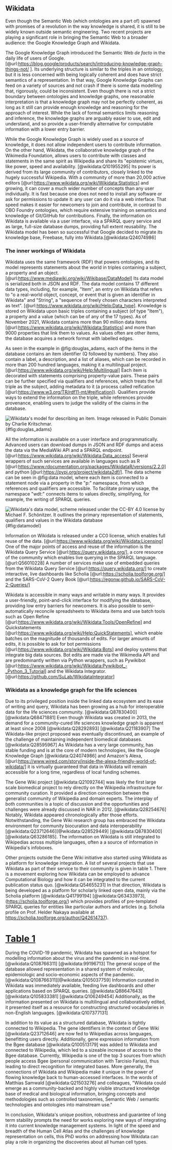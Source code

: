 ## Wikidata

<!-- - 1.2.3. Web of Data and Linked Open Data -->
Even though the Semantic Web  (which ontologies are a part of) spawned with promises of a revolution in the way knowledge is shared, it is still to be widely known outside semantic engineering. Two recent projects are playing a significant role in bringing the Semantic Web to a broader audience: the Google Knowledge Graph and Wikidata. 

The Google Knowledge Graph introduced the Semantic Web _de facto_ in the daily life of users of Google. [@url:https://blog.google/products/search/introducing-knowledge-graph-things-not/ ]. Its underlying structure is similar to the triples in an ontology, but it is less concerned with being logically coherent and does have strict semantics of a representation. 
In that way, Google Knowledge Graphs can feed on a variety of sources and not crash if there is some data modelling that, rigorously, could be inconsistent.
Even though there is not a strict boundary between ontologies and knowledge graphs, one reasonable interpretation is that a knowledge graph may not be perfectly coherent, as long as it still can provide enough knowledge and reasoning for the approach of interest. 
While the lack of formal semantics limits reasoning and inference, the knowledge graphs are arguably easier to use, edit and understand, and so provide a user-friendly alternative for computable information with a lower entry barrier. 


While the Google Knowledge Graph is widely used as a source of knowledge, it does not allow independent users to contribute information. 
On the other hand, Wikidata, the collaborative knowledge graph of the Wikimedia Foundation, allows users to contribute with classes and statements in the same spirit as Wikipedia and share its "epistemic virtues, like power, speed and availability. [@wikidata:Q101955295]
Its power is derived from its large community of contributors, closely linked to the hugely successful Wikipedia.
With a community of more than 20,000 active editors [@url:https://www.wikidata.org/wiki/Wikidata:Statistics] and growing, it can cover a much wider number of concepts than any user individually. 
It is fast because one does not need to install any software or ask for permissions to update it: any user can do it via a web interface. 
That speed makes it easier for newcomers to join and contribute, in contrast to OBO Foundry ontologies, which require extensive training on semantics and knowledge of Git/GitHub for contributions. 
Finally, the information on Wikidata is available via a user interface, via a SPARQL query service and as large, full-size database dumps, providing full extent reusability. 
The Wikidata model has been so successful that Google decided to migrate its knowledge base, Freebase, fully into Wikidata.[@wikidata:Q24074986]



### The inner workings of Wikidata
<!-- Wikidata's technical infrastructure -->

Wikidata uses the same framework (RDF) that powers ontologies, and its model represents statements about the world in triples containing a subject, a property and an object. [@url:https://www.mediawiki.org/wiki/Wikibase/DataModel] 
Its data model is serialized both in JSON and RDF.
The data model contains 17 different data types, including, for example, "Item", an entry on Wikidata that refers to "o a real-world object, concept, or event that is given an identifier in Wikidata" and "String", a "sequence of freely chosen characters interpreted as text". [@url:https://www.wikidata.org/wiki/Help:Data_type].
Knowledge is stored on Wikidata upon basic triples containing a subject (of type "Item"), a property and a value (which can be of any of the 17 types). 
As of November 2021, Wikidata contains more than 90 million data items [@url:https://www.wikidata.org/wiki/Wikidata:Statistics] and more than 9000 properties that link them to values. 
As values often are other items, the database acquires a network format with labelled edges.


As seen in the example in @fig:douglas_adams, each of the items in the database contains an item identifier (Q followed by numbers). 
They also contain a label, a description, and a list of aliases, which can be recorded in more than 200 hundred languages, making it a multilingual project. [@url:https://www.wikidata.org/wiki/Help:Multilingual]
Each item is decorated with statements comprising property-value pairs. 
These pairs can be further specified via qualifiers and references, which treats the full triple as the subject, adding metadata to it (a process called reification [@url:https://www.w3.org/TR/rdf11-mt/#reification]).
Qualifiers provide ways to extend the information on the triple, while references provide provenance, enabling users to judge the validity of the claims in the database. 

![Wikidata's model for describing an item. Image released in Public Domain by Charlie Kritschmar.](https://upload.wikimedia.org/wikipedia/commons/a/ae/Datamodel_in_Wikidata.svg){#fig:douglas_adams}


All the information is available on a user interface and programmatically. 
Advanced users can download dumps in JSON and RDF dumps and acess the data via the MediaWiki API and a SPARQL endpoint. [@url:https://www.wikidata.org/wiki/Wikidata:Data_access]
Several wrappers of such services are available in languages such as R [@url:https://www.rdocumentation.org/packages/WikidataR/versions/2.2.0] and python [@url:https://pypi.org/project/wikidata2df/]. 
The data scheme can be seen in @fig:data model, where each item is connected to a statement node via a property in the "p:" namespace, from which references and qualifiers are accessible. 
To facilitate primary usage, the namespace "wdt:" connects items to values directly, simplifying, for example, the writing of SPARQL queries. 


![Wikidata's data model, scheme released under the CC-BY 4.0 license by Michael F. Schönitzer. It outlines the primary representation of statements, qualifiers and values in the Wikidata database](https://upload.wikimedia.org/wikipedia/commons/6/6c/Rdf_mapping-vector.svg){#fig:datamodel}

Information on Wikidata is released under a CC0 license, which enables full reuse of the data. [@url:https://www.wikidata.org/wiki/Wikidata:Licensing]
One of the major points of access and reuse of the information is the Wikidata Query Service [@url:https://query.wikidata.org/], a core resource of the community which enables live querying in the SPARQL language. [@url:Q56010228] 
A number of services make use of embedded queries from the Wikidata Query Service [@url:https://query.wikidata.org/] to create interactive, live dashboards like Scholia [@url:https://scholia.toolforge.org/] and the SARS-CoV-2 Query Book [@url:https://egonw.github.io/SARS-CoV-2-Queries/] 


Wikidata is accessible in many ways and writable in many ways. 
It provides a user-friendly, point-and-click interface for modifying the database, providing low entry barriers for newcomers.
It is also possible to semi-automatically reconcile spreadsheets to Wikidata items and use batch tools such as Open Refine [@url:https://www.wikidata.org/wiki/Wikidata:Tools/OpenRefine] and Quickstatements [@url:https://www.wikidata.org/wiki/Help:QuickStatements], which enable batches on the magnitude of thousands of edits. 
For larger amounts of edits, it is possible to ask for bot permissions [@url:https://www.wikidata.org/wiki/Wikidata:Bots] and deploy systems that integrate big data sources.
Bot edits are made via the Wikimedia API and are predominantly written via Python wrappers, such as Pywikibot [@url:https://www.wikidata.org/wiki/Wikidata:Pywikibot_-_Python_3_Tutorial] and the Wikidata Integrator. [@url:https://github.com/SuLab/WikidataIntegrator]



###  Wikidata as a knowledge graph for the life sciences 


Due to its privileged position inside the linked data ecosystem and its ease of writing and query, Wikidata has been growing as a hub for interoperable data for the life sciences community. [@wikidata:Q87830400] [@wikidata:Q68471881] 
Even though Wikidata was created in 2013, the demand for a community-cured life sciences knowledge graph is apparent at least since 2008 [@wikidata:Q28292893] [@wikidata:Q21183907] 
The Wikidata-like project proposed was eventually discontinued, an example of the challenge of maintaining independent biomedical databases. [@wikidata:Q28595967]
As Wikidata has a very large community, has stable funding and is at the core of modern technologies, like the Google Knowledge Graph [@wikidata:Q24074986] and Amazon's Alexa, [@url:https://www.wired.com/story/inside-the-alexa-friendly-world-of-wikidata/] it is virtually guaranteed that data in Wikidata will remain accessible for a long time, regardless of local funding schemes. 

The Gene Wiki project [@wikidata:Q21092744] was likely the first large scale biomedical project to rely directly on the Wikipedia infrastructure for community curation. 
It provided a direction connection between the generalist community of Wikipedia and domain experts. 
The interplay of both communities is a topic of discussion and the opportunities and challenges were already discussed in NAR in 2012. [@wikidata:Q28254676]  
Notably, Wikidata appeared chronologically after those efforts.  
Notwithstanding, the Gene Wiki research group has embraced the Wikidata environment for community biocuration and data interoperability [@wikidata:Q23712646][@wikidata:Q28529449] [@wikidata:Q87830400] [@wikidata:Q63286185]. 
The information on Wikidata is still integrated to Wikipedias across multiple languages, often a a source of information in Wikipedia's infoboxes.  

Other projects outside the Gene Wiki initiative also started using Wikidata as a platform for knowledge integration. 
A list of several projects that use Wikidata as part of their service to their community is given in table 1. 
There is a movement exploring how Wikidata can be employed to advance Computational Biology and how it can be integrated to the current publication status quo. [@wikidata:Q54655231]
In that direction, Wikidata is being developed as a platform for scholarly linked open data, mainly via the Scholia platform [@wikidata:Q41799194] [@wikidata:Q63433973],(<https://scholia.toolforge.org/>) which provides profiles of pre-templated SPARQL queries for entities like particular authors and articles (e.g. Scholia profile on Prof. Helder Nakaya available at <https://scholia.toolforge.org/author/Q42614737>).  

# [Table 1](https://docs.google.com/spreadsheets/d/1loPE0bfJsih4eLrwNGvQf2c-9_I8z-GEvV21496o8h8/edit#gid=0)

During the COVID-19 pandemic, Wikidata has spawned as a hotspot for modelling information about the virus and the pandemic in real-time.  [@wikidata:Q108766311] [@wikidata:99196713]
The general scope of the database allowed representation in a shared system of molecular, epidemiologic and socio-economic aspects of the pandemic. [@wikidata:Q108766311][@wikidata:Q105037759]
Information curated in Wikidata was immediately available, feeding live dashboards and other applications based on SPARQL queries. [@wikidata:Q88647643]  [@wikidata:Q105833381] [@wikidata:Q106249454] 
Additionally, as the information presented on Wikidata is multilingual and collaboratively edited, it presented itself as a resource for constructing structured vocabularies in non-English languages. [@wikidata:Q107377131]  

In addition to its value as a structured database, Wikidata is tightly connected to Wikipedia.
The gene identifiers in the context of Gene Wiki [@wikidata:Q23712646] are now fed to Wikipedias across languages, benefitting users directly.
Additionally, gene expression information from the Bgee database [@wikidata:Q100513179] was added to Wikidata and connected to Wikipedia, which led to a sizeable increase of access to the Bgee database. 
Currently, Wikipedia is one of the top 3 sources from which people access Bgee (personal communication with Tarcisio Farias), thus leading to direct recognition for integrated bases.
More generally, the connections of Wikidata and Wikipedia make it unique in the power of flowing knowledge back to human-accessed interfaces. 
In the words of Matthias Samwald [@wikidata:Q21503276] and colleagues, "Wikidata could emerge as a community-backed and highly visible structured knowledge base of medical and biological information, bringing concepts and methodologies such as controlled taxonomies, Semantic Web / semantic technologies and ontologies into mainstream use."


In conclusion, Wikidata's unique position, robustness and guarantee of long term stability prompts the need for works exploring new ways of integrating it into current knowledge management systems. 
In light of the speed and breadth of the Human Cell Atlas and the challenges of knowledge representation on cells, this PhD works on addressing how Wikidata can play a role in organizing the discoveries about all human cell types. 
